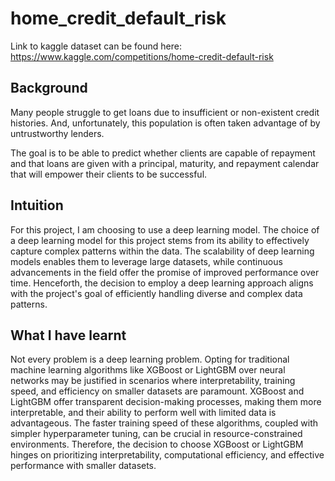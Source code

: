 # home_credit_default_risk
Link to kaggle dataset can be found here: https://www.kaggle.com/competitions/home-credit-default-risk

## Background
Many people struggle to get loans due to insufficient or non-existent credit histories. And, unfortunately, this population is often taken advantage of by untrustworthy lenders.

The goal is to be able to predict whether clients are capable of repayment and that loans are given with a principal, maturity, and repayment calendar that will empower their clients to be successful.

## Intuition
For this project, I am choosing to use a deep learning model. The choice of a deep learning model for this project stems from its ability to effectively capture complex patterns within the data. The scalability of deep learning models enables them to leverage large datasets, while continuous advancements in the field offer the promise of improved performance over time. Henceforth, the decision to employ a deep learning approach aligns with the project's goal of efficiently handling diverse and complex data patterns.

## What I have learnt
Not every problem is a deep learning problem. Opting for traditional machine learning algorithms like XGBoost or LightGBM over neural networks may be justified in scenarios where interpretability, training speed, and efficiency on smaller datasets are paramount. XGBoost and LightGBM offer transparent decision-making processes, making them more interpretable, and their ability to perform well with limited data is advantageous. The faster training speed of these algorithms, coupled with simpler hyperparameter tuning, can be crucial in resource-constrained environments. Therefore, the decision to choose XGBoost or LightGBM hinges on prioritizing interpretability, computational efficiency, and effective performance with smaller datasets.
